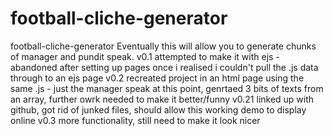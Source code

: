 # football-cliche-generator
football-cliche-generator
Eventually this will allow you to generate chunks of manager and pundit speak. 
v0.1 attempted to make it with ejs - abandoned after setting up pages once i realised i couldn't pull the .js data through to an ejs page
v0.2 recreated project in an html page using the same .js - just the manager speak at this point, genrtaed 3 bits of texts from an array, further owrk needed to make it better/funny
v0.21 linked up with github, got rid of junked files, should allow this working demo to display online
v0.3 more functionality, still need to make it look nicer